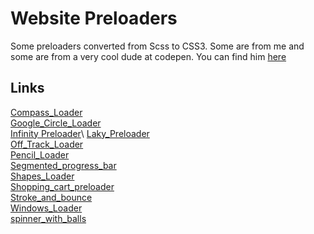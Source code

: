# Website Preloaders
Some preloaders converted from Scss to CSS3. Some are from me and some are from a very cool dude at codepen. You can find him [here](https://codepen.io/jkantner)

## Links
[Compass_Loader](https://hypernylium.github.io/Website-Preloaders/Compass_Loader)\
[Google_Circle_Loader](https://hypernylium.github.io/Website-Preloaders/Google_Circle_Loader)\
[Infinity Preloader](https://hypernylium.github.io/Website-Preloaders/Infinity%20Preloader/)\ 
[Laky_Preloader](https://hypernylium.github.io/Website-Preloaders/Laky_Preloader)\
[Off_Track_Loader](https://hypernylium.github.io/Website-Preloaders/Off_Track_Loader)\
[Pencil_Loader](https://hypernylium.github.io/Website-Preloaders/Pencil_Loader)\
[Segmented_progress_bar](https://hypernylium.github.io/Website-Preloaders/Segmented_progress_bar)\
[Shapes_Loader](https://hypernylium.github.io/Website-Preloaders/Shapes_Loader)\
[Shopping_cart_preloader](https://hypernylium.github.io/Website-Preloaders/Shopping_cart_preloader)\
[Stroke_and_bounce](https://hypernylium.github.io/Website-Preloaders/Stroke_and_bounce)\
[Windows_Loader](https://hypernylium.github.io/Website-Preloaders/Windows_Loader)\
[spinner_with_balls](https://hypernylium.github.io/Website-Preloaders/spinner_with_balls)

